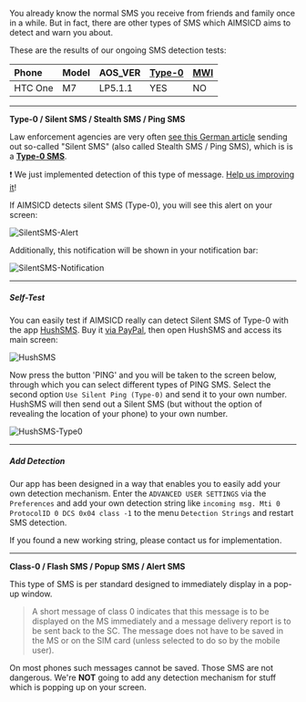 You already know the normal SMS you receive from friends and family once in a while. But in fact, there are other types of SMS which AIMSICD aims to detect and warn you about.

These are the results of our ongoing SMS detection tests:

| Phone         | Model      | AOS_VER | [Type-0](https://github.com/SecUpwN/Android-IMSI-Catcher-Detector/wiki/glossary-of-terms#silentstealth-sms) | [MWI](https://en.wikipedia.org/wiki/Message-waiting_indicator) | 
|:------------- |:---------- |:------- |:------ |:--- |
| HTC One       | M7         | LP5.1.1 |YES     | NO  | 

---

**Type-0 / Silent SMS / Stealth SMS / Ping SMS**

Law enforcement agencies are very often [see this German article](http://www.heise.de/newsticker/meldung/Zoll-BKA-und-Verfassungsschutz-verschickten-2010-ueber-440-000-stille-SMS-1394593.html) sending out so-called "Silent SMS" (also called Stealth SMS / Ping SMS), which is is a **[Type-0 SMS](https://github.com/SecUpwN/Android-IMSI-Catcher-Detector/wiki/glossary-of-terms#silentstealth-sms)**.

:exclamation: We just implemented detection of this type of message. [Help us improving it](https://github.com/SecUpwN/Android-IMSI-Catcher-Detector/issues/69)!

If AIMSICD detects silent SMS (Type-0), you will see this alert on your screen:

![SilentSMS-Alert](https://spideroak.com/share/IFEU2U2JINCA/GitHub/home/SecUpwN/SpiderOak/SCREENSHOTS/SilentSMS-Alert.png)

Additionally, this notification will be shown in your notification bar:

![SilentSMS-Notification](https://spideroak.com/share/IFEU2U2JINCA/GitHub/home/SecUpwN/SpiderOak/SCREENSHOTS/SilentSMS-Notification.png)

---

##### Self-Test

You can easily test if AIMSICD really can detect Silent SMS of Type-0 with the app [HushSMS](http://forum.xda-developers.com/showthread.php?t=1490484). Buy it [via PayPal](https://www.silentservices.de/products/android-hushsms/), then open HushSMS and access its main screen:

![HushSMS](https://spideroak.com/share/IFEU2U2JINCA/GitHub/home/SecUpwN/SpiderOak/SCREENSHOTS/HushSMS.png)

Now press the button 'PING' and you will be taken to the screen below, through which you can select different types of PING SMS. Select the second option `Use Silent Ping (Type-0)` and send it to your own number. HushSMS will then send out a Silent SMS (but without the option of revealing the location of your phone) to your own number.

![HushSMS-Type0](https://spideroak.com/share/IFEU2U2JINCA/GitHub/home/SecUpwN/SpiderOak/SCREENSHOTS/HushSMS-Type0.png)

---

##### Add Detection

Our app has been designed in a way that enables you to easily add your own detection mechanism. Enter the `ADVANCED USER SETTINGS` via the `Preferences` and add your own detection string like `incoming msg. Mti 0 ProtocolID 0 DCS 0x04 class -1` to the menu `Detection Strings` and restart SMS detection.

If you found a new working string, please contact us for implementation.

---

**Class-0 / Flash SMS / Popup SMS / Alert SMS**

This type of SMS is per standard designed to immediately display in a pop-up window.
>A short message of class 0 indicates that this message is to be displayed on the MS immediately and a message delivery report is to be sent back to the SC. The message does not have to be saved in the MS or on the SIM card (unless selected to do so by the mobile user).

On most phones such messages cannot be saved. Those SMS are not dangerous. We're **NOT** going to add any detection mechanism for stuff which is popping up on your screen.